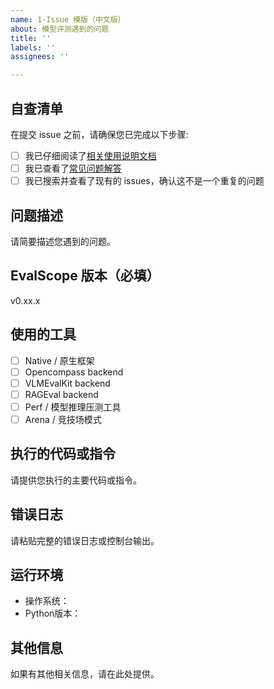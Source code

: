 ```yaml
---
name: 1-Issue 模版（中文版）
about: 模型评测遇到的问题
title: ''
labels: ''
assignees: ''

---
```


## 自查清单

在提交 issue 之前，请确保您已完成以下步骤:
- [ ] 我已仔细阅读了[相关使用说明文档](https://evalscope.readthedocs.io/zh-cn/latest/get_started/parameters.html)
- [ ] 我已查看了[常见问题解答](https://evalscope.readthedocs.io/zh-cn/latest/get_started/faq.html)
- [ ] 我已搜索并查看了现有的 issues，确认这不是一个重复的问题

## 问题描述

请简要描述您遇到的问题。

## EvalScope 版本（必填）
v0.xx.x

## 使用的工具
- [ ] Native / 原生框架
- [ ] Opencompass backend
- [ ] VLMEvalKit backend
- [ ] RAGEval backend
- [ ] Perf / 模型推理压测工具
- [ ] Arena / 竞技场模式

## 执行的代码或指令

请提供您执行的主要代码或指令。

## 错误日志

请粘贴完整的错误日志或控制台输出。

## 运行环境

- 操作系统：
- Python版本：

## 其他信息

如果有其他相关信息，请在此处提供。
